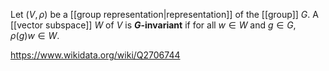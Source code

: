 Let $(V,\rho)$ be a [[group representation|representation]] of the [[group]] $G$.  A [[vector subspace]] $W$ of $V$ is **$G$-invariant** if for all $w\in W$ and $g\in G$, $\rho(g)w \in W$.

https://www.wikidata.org/wiki/Q2706744